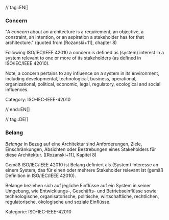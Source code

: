 // tag::EN[]
### Concern

"A _concern_ about an architecture is a requirement, an objective, a constraint, an intention, or an aspiration a stakeholder has for that architecture." (quoted from [Rozanski+11], chapter 8)

Following ISO/IEC/IEEE 42010 a concern is defined as (system) interest in a system relevant to one or more of its stakeholders (as defined in ISO/IEC/IEEE 42010).

Note, a concern pertains to any influence on a system in its environment, including developmental, technological, business, operational, organizational, political, economic, legal, regulatory, ecological and social influences.

Category: ISO-IEC-IEEE-42010


// end::EN[]

// tag::DE[]
### Belang

*Belange* in Bezug auf eine Architektur sind Anforderungen, Ziele,
Einschränkungen, Absichten oder Bestrebungen eines Stakeholders für
diese Architektur. (\[Rozanski+11\], Kapitel 8)

Gemäß ISO/IEC/IEEE 42010 ist Belang definiert als (System) Interesse
an einem System, das für einen oder mehrere Stakeholder relevant ist
(gemäß Definition in ISO/IEC/IEEE 42010).

Belange beziehen sich auf jegliche Einflüsse auf ein System in seiner
Umgebung, wie Entwicklungs-, Geschäfts- und Betriebseinflüsse sowie
technologische, organisatorische, politische, wirtschaftliche,
rechtlichen, regulatorische, ökologische und soziale Einflüsse.

Kategorie: ISO-IEC-IEEE-42010

